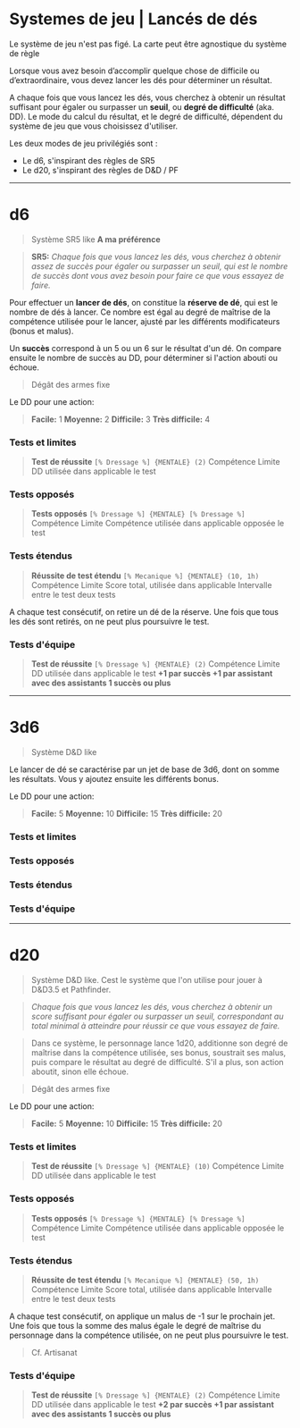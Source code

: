 # Systemes de jeu | Lancés de dés

Le système de jeu n'est pas figé. 
La carte peut être agnostique du système de règle

Lorsque vous avez besoin d’accomplir quelque chose de difficile ou d’extraordinaire, vous devez lancer les dés pour déterminer un résultat.

A chaque fois que vous lancez les dés, vous cherchez à obtenir un résultat suffisant pour égaler ou surpasser un **seuil**, ou  **degré de difficulté** (aka. DD).
Le mode du calcul du résultat, et le degré de difficulté, dépendent du système de jeu que vous choisissez d'utiliser. 

Les deux modes de jeu privilégiés sont :
- Le d6, s'inspirant des règles de SR5
- Le d20, s'inspirant des règles de D&D / PF

---
# d6

> Système SR5 like
> **A ma préférence**

> **SR5:**
_Chaque fois que vous lancez les dés, vous cherchez à obtenir assez de succès pour égaler ou surpasser un seuil, qui est le nombre de succès dont vous avez besoin pour faire ce que vous essayez de faire._

Pour effectuer un **lancer de dés**, on constitue la **réserve de dé**, qui est le nombre de dés à lancer. Ce nombre est égal au degré de maîtrise de la compétence utilisée pour le lancer, ajusté par les différents modificateurs (bonus et malus).

Un **succès** correspond à un 5 ou un 6 sur le résultat d'un dé. On compare ensuite le nombre de succès au DD, pour déterminer si l'action abouti ou échoue. 

> Dégât des armes fixe

Le DD pour une action:
> **Facile:**               1
> **Moyenne:**          2
> **Difficile:**             3
> **Très difficile:**    4

### Tests et limites

>  **Test de réussite**
> `[% Dressage %] {MENTALE} (2)`
> Compétence                  Limite          DD
> utilisée dans               applicable
> le test 

### Tests opposés

>  **Tests opposés**
> `[% Dressage %] {MENTALE} [% Dressage %]`
> Compétence                  Limite          Compétence
> utilisée dans               applicable         opposée
> le test 

### Tests étendus

> **Réussite de test étendu**
> `[% Mecanique %] {MENTALE} (10, 1h)`
> Compétence                    Limite           Score total, 
> utilisée dans                 applicable       Intervalle entre
> le test                                                       deux tests 

A chaque test consécutif, on retire un dé de la réserve. 
Une fois que tous les dés sont retirés, on ne peut plus poursuivre le test. 

### Tests d'équipe

>  **Test de réussite**
> `[% Dressage %] {MENTALE} (2)`
> Compétence                   Limite         DD
> utilisée dans                applicable
> le test
> **+1 par succès        +1 par assistant avec
> des assistants            1 succès ou plus**

---
# 3d6

> Système D&D like

Le lancer de dé se caractérise par un jet de base de 3d6, dont on somme les résultats.  Vous y ajoutez ensuite les différents bonus. 

Le DD pour une action:
> **Facile:**               5
> **Moyenne:**        10
> **Difficile:**           15
> **Très difficile:**   20

### Tests et limites
### Tests opposés
### Tests étendus
### Tests d'équipe

---
# d20

> Système D&D like. Cest le système que l'on utilise pour jouer à D&D3.5 et Pathfinder.

> _Chaque fois que vous lancez les dés, vous cherchez à obtenir un score suffisant pour égaler ou surpasser un seuil, correspondant au total minimal à atteindre pour réussir ce que vous essayez de faire._

> Dans ce système, le personnage lance 1d20, additionne  son degré de maîtrise dans la compétence utilisée, ses bonus, soustrait ses malus,  puis compare le résultat au degré de difficulté. S'il a plus, son action aboutit,  sinon elle échoue. 

> Dégât des armes fixe

Le DD pour une action:
> **Facile:**               5
> **Moyenne:**        10
> **Difficile:**           15
> **Très difficile:**   20

### Tests et limites

>  **Test de réussite**
> `[% Dressage %] {MENTALE} (10)`
> Compétence                  Limite          DD
> utilisée dans               applicable
> le test 

### Tests opposés

>  **Tests opposés**
> `[% Dressage %] {MENTALE} [% Dressage %]`
> Compétence                  Limite          Compétence
> utilisée dans               applicable         opposée
> le test 

### Tests étendus

> **Réussite de test étendu**
> `[% Mecanique %] {MENTALE} (50, 1h)`
> Compétence                    Limite           Score total, 
> utilisée dans                 applicable       Intervalle entre
> le test                                                       deux tests 

A chaque test consécutif, on applique un malus de -1 sur le prochain jet.
Une fois que tous la somme des malus égale le degré de maîtrise du personnage dans la compétence utilisée, on ne peut plus poursuivre le test. 
> Cf. Artisanat 

### Tests d'équipe

>  **Test de réussite**
> `[% Dressage %] {MENTALE} (2)`
> Compétence                   Limite         DD
> utilisée dans                applicable
> le test
> **+2 par succès        +1 par assistant avec
> des assistants            1 succès ou plus**
